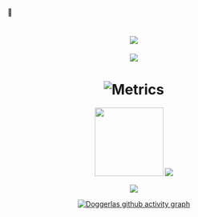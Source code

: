 <!--
**Doggerlas/Doggerlas** is a ✨ _special_ ✨ repository because its `README.md` (this file) appears on your GitHub profile.

Here are some ideas to get you started:

- 🔭 I’m currently working on ...
- 🌱 I’m currently learning ...
- 👯 I’m looking to collaborate on ...
- 🤔 I’m looking for help with ...
- 💬 Ask me about ...
- 📫 How to reach me: ...
- 😄 Pronouns: ...
- ⚡ Fun fact: ...
-->

🤔 <h1 align="center"> <a href="https://sunguoqi.com/"> <img src="https://readme-typing-svg.herokuapp.com/?lines=天天有数据出新意;年年有文章中顶刊&center=true&size=27&color=00FFFF"> </a> </h1>

<div align="center"> <img src="https://visitor-badge.glitch.me/badge?page_id=Doggerlas" /> </div>

<div align="center">  

# ![Metrics](https://metrics.lecoq.io/Doggerlas?template=classic&base=header%2C%20activity%2C%20community%2C%20repositories%2C%20metadata&base.indepth=false&base.hireable=false&base.skip=false&config.timezone=Etc%2FGMT-8)

 <img height="137px" src="https://github-readme-stats.vercel.app/api?username=Doggerlas&hide_title=true&hide_border=true&show_icons=trueline_height=21&text_color=000&icon_color=000&bg_color=0,ea6161,ffc64d,fffc4d,52fa5a&theme=graywhite" /> <img src="https://github-readme-stats.vercel.app/api/top-langs/?username=Doggerlas&hide_title=true&hide_border=true&layout=compact&langs_count=6&text_color=000&icon_color=fff&bg_color=0,52fa5a,4dfcff,c64dff&theme=graywhite" /> 

<div align="center"> <img src="https://stats.justsong.cn/api/csdn?id=weixin_44848751"> </div>


[![Doggerlas github activity graph](https://github-readme-activity-graph.cyclic.app/graph?username=Doggerlas&theme=github)](https://github.com/ashutosh00710/github-readme-activity-graph)



